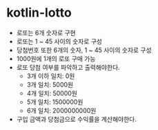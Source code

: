 # kotlin-lotto

- 로또는 6개 숫자로 구현
- 로또는 1 ~ 45 사이의 숫자로 구성
- 당첨번호 또한 6개의 숫자, 1 ~ 45 사이의 숫자로 구성
- 1000원에 1개의 로또 구매 가능
- 로또 당첨 여부를 파악하고 출력해야한다.
  - 3개 이하 일치: 0원
  - 3개 일치: 5000원
  - 4개 일치: 50000원
  - 5개 일치: 1500000원
  - 6개 일치: 2000000000원
- 구입 금액과 당첨금으로 수익률을 계산해야한다.
